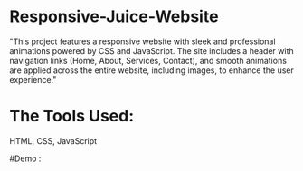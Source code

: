 # Responsive-Juice-Website
"This project features a responsive website with sleek and professional animations powered by CSS and JavaScript. The site includes a header with navigation links (Home, About, Services, Contact), and smooth animations are applied across the entire website, including images, to enhance the user experience."

# The Tools Used: 
 HTML, CSS, JavaScript

#Demo :
 
